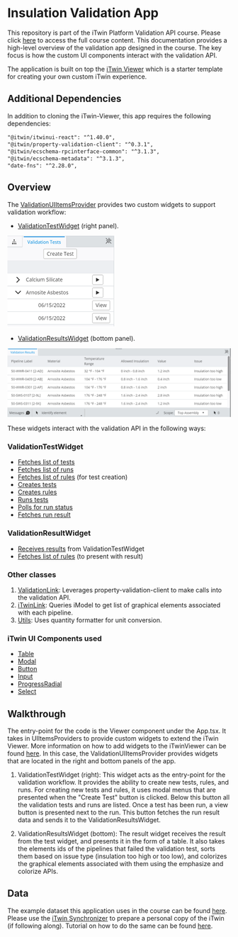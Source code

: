 # Insulation Validation App

This repository is part of the iTwin Platform Validation API course. Please click [here](https://education.bentley.com/LearningPaths/guided-learningpaths-635082) to access the full course content. This documentation provides a high-level overview of the validation app designed in the course. The key focus is how the custom UI components interact with the validation API.

The application is built on top the [iTwin Viewer](https://developer.bentley.com/tutorials/web-application-quick-start#2-get-the-code) which is a starter template for creating your own custom iTwin experience.

## Additional Dependencies

In addition to cloning the iTwin-Viewer, this app requires the following dependencies:

```"@itwin/itwinui-react": "^1.40.0",
"@itwin/itwinui-react": "^1.40.0",
"@itwin/property-validation-client": "^0.3.1",
"@itwin/ecschema-rpcinterface-common": "^3.1.3",
"@itwin/ecschema-metadata": "^3.1.3",
"date-fns": "^2.28.0",
```

## Overview

The [ValidationUIItemsProvider](https://github.com/iTwin/Course-Property-Validation-API/blob/main/src/providers/ValidationUiItemsProvider.tsx) provides two custom widgets to support validation workflow:

- [ValidationTestWidget](https://github.com/iTwin/Course-Property-Validation-API/blob/main/src/providers/widgets/ValidationTestWidget.tsx) (right panel).

![image-20220623105314849](./right_panel.png)

- [ValidationResultsWidget](https://github.com/iTwin/Course-Property-Validation-API/blob/main/src/providers/widgets/ValidationResultsWidget.tsx) (bottom panel).

![image-20220622170844583](./bottom_panel.png)

These widgets interact with the validation API in the following ways:

### ValidationTestWidget

- [Fetches list of tests](https://github.com/iTwin/Course-Property-Validation-API/blob/main/src/providers/widgets/ValidationTestWidget.tsx#L67)
- [Fetches list of runs](https://github.com/iTwin/Course-Property-Validation-API/blob/main/src/providers/widgets/ValidationTestWidget.tsx#L68)
- [Fetches list of rules](https://github.com/iTwin/Course-Property-Validation-API/blob/main/src/providers/widgets/ValidationTestWidget.tsx#L162) (for test creation)
- [Creates tests](https://github.com/iTwin/Course-Property-Validation-API/blob/main/src/providers/widgets/ValidationTestWidget.tsx#L176)
- [Creates rules](https://github.com/iTwin/Course-Property-Validation-API/blob/main/src/providers/widgets/NewRuleComponent.tsx#L48)
- [Runs tests](https://github.com/iTwin/Course-Property-Validation-API/blob/main/src/providers/widgets/ValidationTestWidget.tsx#L156)
- [Polls for run status](https://github.com/iTwin/Course-Property-Validation-API/blob/main/src/providers/widgets/ValidationTestWidget.tsx#L139)
- [Fetches run result](https://github.com/iTwin/Course-Property-Validation-API/blob/main/src/providers/widgets/ValidationTestWidget.tsx#L145)

### ValidationResultWidget

- [Receives results](https://github.com/iTwin/Course-Property-Validation-API/blob/main/src/providers/widgets/ValidationResultsWidget.tsx#L159) from ValidationTestWidget
- [Fetches list of rules](https://github.com/iTwin/Course-Property-Validation-API/blob/main/src/providers/widgets/ValidationResultsWidget.tsx#L163) (to present with result)

### Other classes

1) [ValidationLink](https://github.com/iTwin/Course-Property-Validation-API/blob/main/src/ValidationLink.ts): Leverages property-validation-client to make calls into the validation API.
2) [iTwinLink](https://github.com/iTwin/Course-Property-Validation-API/blob/main/src/iTwinLink.ts): Queries iModel to get list of graphical elements associated with each pipeline.
3) [Utils](https://github.com/iTwin/Course-Property-Validation-API/blob/main/src/Utils.ts): Uses quantity formatter for unit conversion.

### iTwin UI Components used

- [Table](https://itwin.github.io/iTwinUI-react/?path=/docs/core-table--expandable-subrows)
- [Modal](https://itwin.github.io/iTwinUI-react/?path=/docs/core-modal--basic)
- [Button](https://itwin.github.io/iTwinUI-react/?path=/docs/buttons-button--call-to-action)
- [Input](https://itwin.github.io/iTwinUI-react/?path=/docs/input-input--basic)
- [ProgressRadial](https://itwin.github.io/iTwinUI-react/?path=/docs/progressindicators-progressradial--determinate)
- [Select](https://itwin.github.io/iTwinUI-react/?path=/docs/input-select--basic)

## Walkthrough

The entry-point for the code is the Viewer component under the App.tsx. It takes in UIItemsProviders to provide custom widgets to extend the iTwin Viewer. More information on how to add widgets to the iTwinViewer can be found [here](https://www.youtube.com/watch?v=pzyHYtUxy4w&list=PL6YCKeNfXXd_dXq4u9vtSFfsP3OTVcL8N&index=39). In this case, the ValidationUIItemsProvider provides widgets that are located in the right and bottom panels of the app.

1) ValidationTestWidget (right): This widget acts as the entry-point for the validation workflow. It provides the ability to create new tests, rules, and runs. For creating new tests and rules, it uses modal menus that are presented when the "Create Test" button is clicked. Below this button all the validation tests and runs are listed. Once a test has been run, a view button is presented next to the run. This button fetches the run result data and sends it to the ValidationResultsWidget.

2) ValidationResultsWidget (bottom): The result widget receives the result from the test widget, and presents it in the form of a table. It also takes the elements ids of the pipelines that failed the validation test, sorts them based on issue type (insulation too high or too low), and colorizes the graphical elements associated with them using the emphasize and colorize APIs.

## Data

The example dataset this application uses in the course can be found [here](https://github.com/iTwin/Course-Property-Validation-API/tree/main/data). Please use the [iTwin Synchronizer](https://www.bentley.com/en/resources/itwin-synchronizer) to prepare a personal copy of the iTwin (if following along). Tutorial on how to do the same can be found [here](https://www.youtube.com/watch?v=TBuYGyI1BL8&list=PL6YCKeNfXXd_dXq4u9vtSFfsP3OTVcL8N&index=7).
